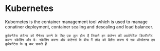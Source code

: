 # Kubernetes

Kubernetes is the container management tool which is used to manage conatiner deployment, container scaling and descaling and load balancer.

```कुबेरनेटेस कंटेनर को मैनेजर करने के लिए एक टूल होता है जिससे हम कंटेनर की आटोमेटिक डिप्लॉयमेंट करना स्केलिंग और दे- स्केलिंग करना और कंटेनर्स के बीच मैं लोड को बैलेंस करना ये सब ऑपरेशन्स हम कुबेरनेटेस के थ्रू कर सकते हैं ```
